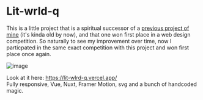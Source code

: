 # Lit-wrld-q

This is a little project that is a spiritual successor of a [previous project of mine](https://maksiksq.github.io/futureOfUkraineWebDesignCompetition2023h1/) (it's kinda old by now), and that one won first place in a web design competition. So naturally to see my improvement over time, now I particpated in the same exact competition with this project and won first place once again.

![image](https://github.com/user-attachments/assets/2161c14d-9f4b-4675-9783-d2114b0c1b0e)

Look at it here: https://lit-wlrd-q.vercel.app/ <br>
Fully responsive, Vue, Nuxt, Framer Motion, svg and a bunch of handcoded magic.
